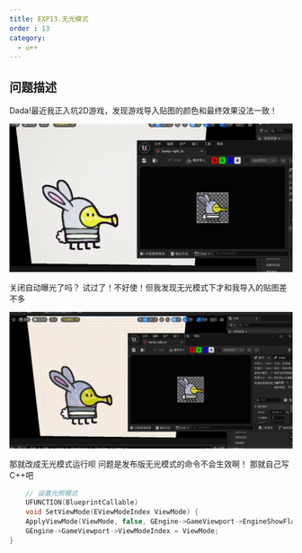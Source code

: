 ```yaml
---
title: EXP13.无光模式
order : 13
category:
  - u++
---
```


## 问题描述

<chatmessage avatar="../../assets/emoji/new7.png" :avatarWidth="40">
Dada!最近我正入坑2D游戏，发现游戏导入贴图的颜色和最终效果没法一致！
</chatmessage>

![](..%2Fassets%2Fwuguan001.jpg)

<chatmessage avatar="../../assets/emoji/bqb (2).png" :avatarWidth="40" alignLeft>
关闭自动曝光了吗？
</chatmessage>

<chatmessage avatar="../../assets/emoji/new7.png" :avatarWidth="40">
试过了！不好使！但我发现无光模式下才和我导入的贴图差不多
</chatmessage>

![](..%2Fassets%2Fwuguan002.jpg)

<chatmessage avatar="../../assets/emoji/bqb (2).png" :avatarWidth="40" alignLeft>
那就改成无光模式运行呗
</chatmessage>

<chatmessage avatar="../../assets/emoji/new1.png" :avatarWidth="40">
问题是发布版无光模式的命令不会生效啊！
</chatmessage>

<chatmessage avatar="../../assets/emoji/bqb (1).png" :avatarWidth="40" alignLeft>
那就自己写C++吧
</chatmessage>


```cpp
	// 设置光照模式
	UFUNCTION(BlueprintCallable)
	void SetViewMode(EViewModeIndex ViewMode) {
	ApplyViewMode(ViewMode, false, GEngine->GameViewport->EngineShowFlags);
	GEngine->GameViewport->ViewModeIndex = ViewMode;
}
```
